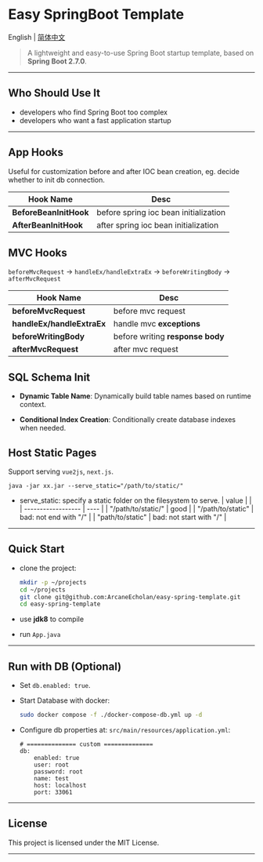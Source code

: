 # Easy SpringBoot Template

English | [简体中文](./README-zh.md)

> A lightweight and easy-to-use Spring Boot startup template, based on **Spring
> Boot 2.7.0**.

---

## Who Should Use It

-   developers who find Spring Boot too complex
-   developers who want a fast application startup

---

## App Hooks

Useful for customization before and after IOC bean creation, eg. decide whether
to init db connection.

| Hook Name              | Desc                                  |
| ---------------------- | ------------------------------------- |
| **BeforeBeanInitHook** | before spring ioc bean initialization |
| **AfterBeanInitHook**  | after spring ioc bean initialization  |

## MVC Hooks

`beforeMvcRequest` → `handleEx/handleExtraEx` → `beforeWritingBody` → `afterMvcRequest`

| Hook Name                  | Desc                             |
| -------------------------- | -------------------------------- |
| **beforeMvcRequest**       | before mvc request               |
| **handleEx/handleExtraEx** | handle mvc **exceptions**        |
| **beforeWritingBody**      | before writing **response body** |
| **afterMvcRequest**        | after mvc request                |

## SQL Schema Init

-   **Dynamic Table Name**: Dynamically build table names based on runtime
    context.

-   **Conditional Index Creation**: Conditionally create database indexes when
    needed.

## Host Static Pages

Support serving `vue2js`, `next.js`.

```shell
java -jar xx.jar --serve_static="/path/to/static/"
```

-   serve_static: specify a static folder on the filesystem to serve.
    | value | |
    | ------------------ | ---- |
    | "/path/to/static/" | good |
    | "/path/to/static" | bad: not end with "/" |
    | "path/to/static" | bad: not start with "/" |

---

## Quick Start

-   clone the project:

    ```bash
    mkdir -p ~/projects
    cd ~/projects
    git clone git@github.com:ArcaneEcholan/easy-spring-template.git
    cd easy-spring-template
    ```

-   use **jdk8** to compile

-   run `App.java`

---

## Run with DB (Optional)

-   Set `db.enabled: true`.

-   Start Database with docker:

    ```sh
    sudo docker compose -f ./docker-compose-db.yml up -d
    ```

-   Configure db properties at: `src/main/resources/application.yml`:

    ```
    # ============== custom ==============
    db:
        enabled: true
        user: root
        password: root
        name: test
        host: localhost
        port: 33061
    ```

---

## License

This project is licensed under the MIT License.

---
